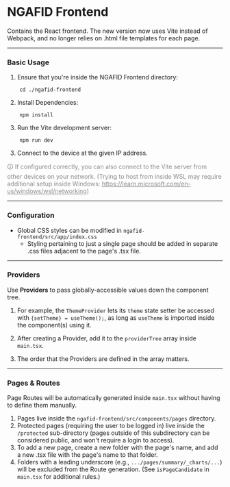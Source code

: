 # NGAFID Frontend

Contains the React frontend. The new version now uses Vite instead of Webpack, and no longer relies on .html file templates for each page.

---

### Basic Usage

1. Ensure that you're inside the NGAFID Frontend directory:
```
    cd ./ngafid-frontend
```

2. Install Dependencies:
~~~
    npm install
~~~

3. Run the Vite development server:
~~~
    npm run dev
~~~

3. Connect to the device at the given IP address.

<span style="opacity:0.50">🛈 If configured correctly, you can also connect to the Vite server from other devices on your network. (Trying to host from inside WSL may require additional setup inside Windows: https://learn.microsoft.com/en-us/windows/wsl/networking) </span>

---

### Configuration

*  Global CSS styles can be modified in ```ngafid-frontend/src/app/index.css```
    * Styling pertaining to just a single page should be added in separate .css files adjacent to the page's .tsx file.

---

### Providers

Use **Providers** to pass globally-accessible values down the component tree.

1. For example, the ```ThemeProvider``` lets its ```theme``` state setter be accessed with ```{setTheme} = useTheme();```, as long as ```useTheme``` is imported inside the component(s) using it.

1. After creating a Provider, add it to the ```providerTree``` array inside ```main.tsx```.

3. The order that the Providers are defined in the array matters.

---

### Pages & Routes

Page Routes will be automatically generated inside ```main.tsx``` without having to define them manually.

1. Pages live inside the ```ngafid-frontend/src/components/pages``` directory.
2. Protected pages (requiring the user to be logged in) live inside the ```/protected``` sub-directory (pages outside of this subdirectory can be considered public, and won't require a login to access).
3. To add a new page, create a new folder with the page's name, and add a new .tsx file with the page's name to that folder.
4. Folders with a leading underscore (e.g., ```.../pages/summary/_charts/...```) will be excluded from the Route generation. (See ```isPageCandidate``` in ```main.tsx``` for additional rules.)
